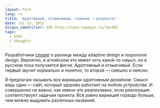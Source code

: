 ```yaml
---
layout: Post
lang: ru
title: 'Адаптивный, отзывчивый… главное — результат'
date: Jul 23, 2012
disqus_identifier: 465 http://nano.sapegin.ru/?p=465
tags:
  - html
  - thoughts
---
```


Разработчики [спорят](https://habrahabr.ru/post/148224/) о разнице между adaptive design и responsive design. Вероятно, в аглийском это имеет хоть какой-то смысл, но в русском пока получается фигня. _Адаптивный_ и _отзывчивый_. Если первый звучит нормально и понятно, то второй — смешно и неясно.

Я предлагаю называть все вариации _адаптивным дизайном_. Смысл ведь один — сайт, который здорово работает на любом устройстве. И совершенно не важно, как имено это реализовано, если реализация соответствоует задачам проекта. Всё равно вариаций гораздо больше, чем можно выдумать различных названий.
